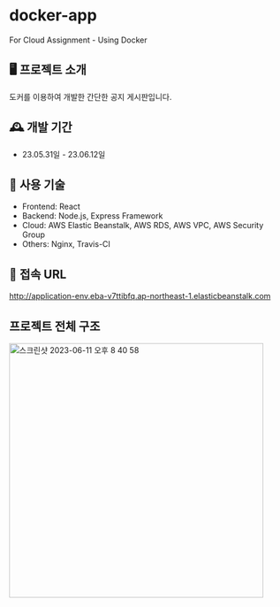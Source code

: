 # docker-app
For Cloud Assignment - Using Docker

## 🖥️ 프로젝트 소개
도커를 이용하여 개발한 간단한 공지 게시판입니다.
<br>

## 🕰️ 개발 기간
* 23.05.31일 - 23.06.12일

## 🧩 사용 기술
- Frontend: React
- Backend: Node.js, Express Framework
- Cloud: AWS Elastic Beanstalk, AWS RDS, AWS VPC, AWS Security Group
- Others: Nginx, Travis-CI

## 📌 접속 URL
http://application-env.eba-v7ttibfq.ap-northeast-1.elasticbeanstalk.com

## 프로젝트 전체 구조
<img width="460" alt="스크린샷 2023-06-11 오후 8 40 58" src="https://github.com/jiwonchoe12/docker-app/assets/86355433/b7e03366-20fe-4def-a01a-b1a952aec214">
